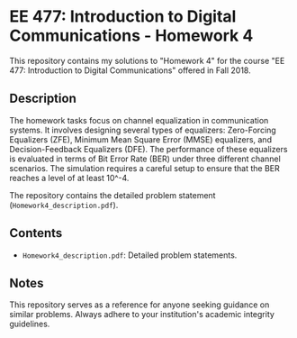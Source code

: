 # EE 477: Introduction to Digital Communications - Homework 4

This repository contains my solutions to "Homework 4" for the course "EE 477: Introduction to Digital Communications" offered in Fall 2018.

## Description

The homework tasks focus on channel equalization in communication systems. It involves designing several types of equalizers: Zero-Forcing Equalizers (ZFE), Minimum Mean Square Error (MMSE) equalizers, and Decision-Feedback Equalizers (DFE). The performance of these equalizers is evaluated in terms of Bit Error Rate (BER) under three different channel scenarios. The simulation requires a careful setup to ensure that the BER reaches a level of at least 10^-4.

The repository contains the detailed problem statement (`Homework4_description.pdf`).

## Contents

- `Homework4_description.pdf`: Detailed problem statements.


## Notes

This repository serves as a reference for anyone seeking guidance on similar problems. Always adhere to your institution's academic integrity guidelines.
